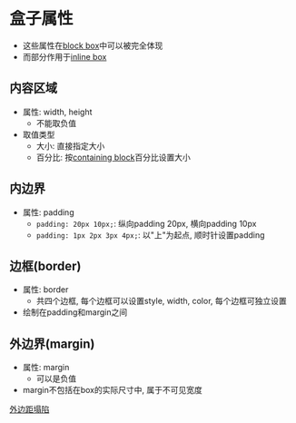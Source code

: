 # 盒子属性

- 这些属性在[block box](CSS_Box_Model_Sorted.md#block-box)中可以被完全体现
- 而部分作用于[inline box](CSS_Box_Model_Sorted.md)

## 内容区域

- 属性: width, height
  - 不能取负值
- 取值类型
  - 大小: 直接指定大小
  - 百分比: 按[containing block](CSS_Containing_Block.md)百分比设置大小

## 内边界

- 属性: padding
  - `padding: 20px 10px;`: 纵向padding 20px, 横向padding 10px
  - `padding: 1px 2px 3px 4px;`: 以"上"为起点, 顺时针设置padding

## 边框(border)

- 属性: border
  - 共四个边框, 每个边框可以设置style, width, color, 每个边框可独立设置
- 绘制在padding和margin之间

## 外边界(margin)

- 属性: margin
  - 可以是负值
- margin不包括在box的实际尺寸中, 属于不可见宽度

[外边距塌陷](CSS_Mastering_Margin_Collapsing.md)